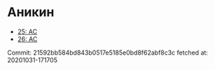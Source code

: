 # Аникин
- [25: AC](25.md)
- [26: AC](26.md)

Commit: 21592bb584bd843b0517e5185e0bd8f62abf8c3c
 fetched at: 20201031-171705
